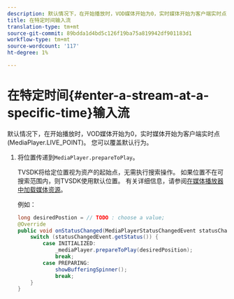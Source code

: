 ```yaml
---
description: 默认情况下，在开始播放时，VOD媒体开始为0，实时媒体开始为客户端实时点(MediaPlayer.LIVE_POINT)。 您可以覆盖默认行为。
title: 在特定时间输入流
translation-type: tm+mt
source-git-commit: 89bdda1d4bd5c126f19ba75a819942df901183d1
workflow-type: tm+mt
source-wordcount: '117'
ht-degree: 1%

---
```



# 在特定时间{#enter-a-stream-at-a-specific-time}输入流

默认情况下，在开始播放时，VOD媒体开始为0，实时媒体开始为客户端实时点(MediaPlayer.LIVE_POINT)。 您可以覆盖默认行为。

1. 将位置传递到`MediaPlayer.prepareToPlay`。

   TVSDK将给定位置视为资产的起始点，无需执行搜索操作。 如果位置不在可搜索范围内，则TVSDK使用默认位置。 有关详细信息，请参阅[在媒体播放器中加载媒体资源](../../../tvsdk-3x-android-prog/android-3x-content-playback-options-android2/mediaplayer-initialize-for-video/android-3x-media-resource-load.md)。

   例如：

   ```java
   long desiredPostion = // TODO : choose a value; 
   @Override 
   public void onStatusChanged(MediaPlayerStatusChangedEvent statusChangedEvent) {   
       switch (statusChangedEvent.getStatus()) { 
           case INITIALIZED: 
               _mediaPlayer.prepareToPlay(desiredPosition); 
               break; 
           case PREPARING: 
               showBufferingSpinner(); 
               break; 
       } 
   }
   ```
